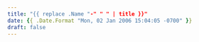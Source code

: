 ```yaml
---
title: "{{ replace .Name "-" " " | title }}"
date: {{ .Date.Format "Mon, 02 Jan 2006 15:04:05 -0700" }}
draft: false
---
```


